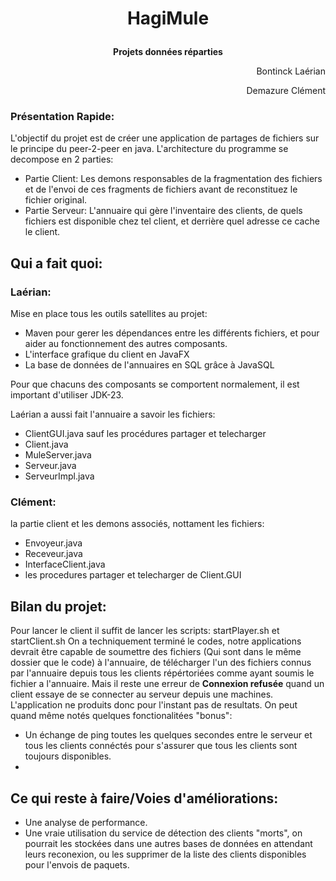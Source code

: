 # <p style="text-align: center;"> HagiMule </p>
__<p style="text-align: center;"> Projets données réparties </p>__

<p style="text-align: right;"> Bontinck Laérian </p>
<p style="text-align: right;"> Demazure Clément </p>


### Présentation Rapide:
L'objectif du projet est de créer une application de partages de fichiers sur le principe du peer-2-peer en java. 
L'architecture du programme se decompose en 2 parties: 
- Partie Client: Les demons responsables de la fragmentation des fichiers et de l'envoi de ces fragments de fichiers avant de reconstituez le fichier original.
- Partie Serveur: L'annuaire qui gère l'inventaire des clients, de quels fichiers est disponible chez tel client, et derrière quel adresse ce cache le client.

## Qui a fait quoi:
### Laérian:
Mise en place tous les outils satellites au projet:
- Maven pour gerer les dépendances entre les différents fichiers, et pour aider au fonctionnement des autres composants.
- L'interface grafique du client en JavaFX 
- La base de données de l'annuaires en SQL grâce à JavaSQL

Pour que chacuns des composants se comportent normalement, il est important d'utiliser JDK-23.

Laérian a aussi fait l'annuaire a savoir les fichiers: 
- ClientGUI.java sauf les procédures partager et telecharger
- Client.java
- MuleServer.java
- Serveur.java
- ServeurImpl.java

### Clément:
la partie client et les demons associés, nottament les fichiers:
- Envoyeur.java
- Receveur.java
- InterfaceClient.java
- les procedures partager et telecharger de Client.GUI

## Bilan du projet:
Pour lancer le client il suffit de lancer les scripts:
startPlayer.sh et startClient.sh
On a techniquement terminé le codes, notre applications devrait être capable de soumettre des fichiers (Qui sont dans le même dossier que le code) à l'annuaire, de télécharger l'un des fichiers connus par l'annuaire depuis tous les clients répértoriées comme ayant soumis le fichier a l'annuaire.
Mais il reste une erreur de **Connexion refusée** quand un client essaye de se connecter au serveur depuis une machines.
L'application ne produits donc pour l'instant pas de resultats. On peut quand même notés quelques fonctionalitées "bonus":
- Un échange de ping toutes les quelques secondes entre le serveur et tous les clients connéctés pour s'assurer que tous les clients sont toujours disponibles.
- 

## Ce qui reste à faire/Voies d'améliorations:
- Une analyse de performance.
- Une vraie utilisation du service de détection des clients "morts", on pourrait les stockées dans une autres bases de données en attendant leurs reconexion, ou les supprimer de la liste des clients disponibles pour l'envois de paquets. 
